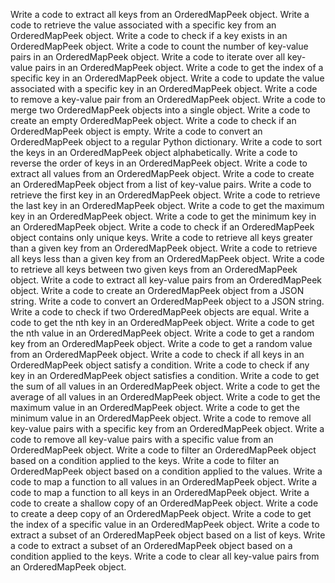 Write a code to extract all keys from an OrderedMapPeek object.
Write a code to retrieve the value associated with a specific key from an OrderedMapPeek object.
Write a code to check if a key exists in an OrderedMapPeek object.
Write a code to count the number of key-value pairs in an OrderedMapPeek object.
Write a code to iterate over all key-value pairs in an OrderedMapPeek object.
Write a code to get the index of a specific key in an OrderedMapPeek object.
Write a code to update the value associated with a specific key in an OrderedMapPeek object.
Write a code to remove a key-value pair from an OrderedMapPeek object.
Write a code to merge two OrderedMapPeek objects into a single object.
Write a code to create an empty OrderedMapPeek object.
Write a code to check if an OrderedMapPeek object is empty.
Write a code to convert an OrderedMapPeek object to a regular Python dictionary.
Write a code to sort the keys in an OrderedMapPeek object alphabetically.
Write a code to reverse the order of keys in an OrderedMapPeek object.
Write a code to extract all values from an OrderedMapPeek object.
Write a code to create an OrderedMapPeek object from a list of key-value pairs.
Write a code to retrieve the first key in an OrderedMapPeek object.
Write a code to retrieve the last key in an OrderedMapPeek object.
Write a code to get the maximum key in an OrderedMapPeek object.
Write a code to get the minimum key in an OrderedMapPeek object.
Write a code to check if an OrderedMapPeek object contains only unique keys.
Write a code to retrieve all keys greater than a given key from an OrderedMapPeek object.
Write a code to retrieve all keys less than a given key from an OrderedMapPeek object.
Write a code to retrieve all keys between two given keys from an OrderedMapPeek object.
Write a code to extract all key-value pairs from an OrderedMapPeek object.
Write a code to create an OrderedMapPeek object from a JSON string.
Write a code to convert an OrderedMapPeek object to a JSON string.
Write a code to check if two OrderedMapPeek objects are equal.
Write a code to get the nth key in an OrderedMapPeek object.
Write a code to get the nth value in an OrderedMapPeek object.
Write a code to get a random key from an OrderedMapPeek object.
Write a code to get a random value from an OrderedMapPeek object.
Write a code to check if all keys in an OrderedMapPeek object satisfy a condition.
Write a code to check if any key in an OrderedMapPeek object satisfies a condition.
Write a code to get the sum of all values in an OrderedMapPeek object.
Write a code to get the average of all values in an OrderedMapPeek object.
Write a code to get the maximum value in an OrderedMapPeek object.
Write a code to get the minimum value in an OrderedMapPeek object.
Write a code to remove all key-value pairs with a specific key from an OrderedMapPeek object.
Write a code to remove all key-value pairs with a specific value from an OrderedMapPeek object.
Write a code to filter an OrderedMapPeek object based on a condition applied to the keys.
Write a code to filter an OrderedMapPeek object based on a condition applied to the values.
Write a code to map a function to all values in an OrderedMapPeek object.
Write a code to map a function to all keys in an OrderedMapPeek object.
Write a code to create a shallow copy of an OrderedMapPeek object.
Write a code to create a deep copy of an OrderedMapPeek object.
Write a code to get the index of a specific value in an OrderedMapPeek object.
Write a code to extract a subset of an OrderedMapPeek object based on a list of keys.
Write a code to extract a subset of an OrderedMapPeek object based on a condition applied to the keys.
Write a code to clear all key-value pairs from an OrderedMapPeek object.
